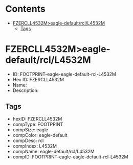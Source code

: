 



Contents
========

* [FZERCLL4532M>eagle-default/rcl/L4532M](#fzercll4532meagle-defaultrcll4532m)
	* [Tags](#tags)

# FZERCLL4532M>eagle-default/rcl/L4532M

- ID: FOOTPRINT-eagle-eagle-default-rcl-L4532M
- Hex ID: FZERCLL4532M
- Name: 
- Description: 

## Tags

- hexID: FZERCLL4532M
- oompType: FOOTPRINT
- oompSize: eagle
- oompColor: eagle-default
- oompDesc: rcl
- oompIndex: L4532M
- oompName: eagle-default/rcl/L4532M
- oompID: FOOTPRINT-eagle-eagle-default-rcl-L4532M
